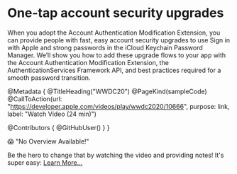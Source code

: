 # One-tap account security upgrades

When you adopt the Account Authentication Modification Extension, you can provide people with fast, easy account security upgrades to use Sign in with Apple and strong passwords in the iCloud Keychain Password Manager. We’ll show you how to add these upgrade flows to your app with the Account Authentication Modification Extension, the AuthenticationServices Framework API, and best practices required for a smooth password transition.

@Metadata {
   @TitleHeading("WWDC20")
   @PageKind(sampleCode)
   @CallToAction(url: "https://developer.apple.com/videos/play/wwdc2020/10666", purpose: link, label: "Watch Video (24 min)")

   @Contributors {
      @GitHubUser(<replace this with your GitHub handle>)
   }
}

😱 "No Overview Available!"

Be the hero to change that by watching the video and providing notes! It's super easy:
 [Learn More…](https://wwdcnotes.com/documentation/wwdcnotes/contributing)
